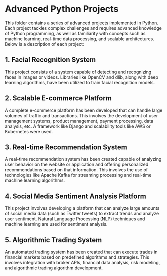 # Advanced Python Projects

This folder contains a series of advanced projects implemented in Python. Each project tackles complex challenges and requires advanced knowledge of Python programming, as well as familiarity with concepts such as machine learning, real-time data processing, and scalable architectures. Below is a description of each project:

## 1. Facial Recognition System

This project consists of a system capable of detecting and recognizing faces in images or videos. Libraries like OpenCV and dlib, along with deep learning algorithms, have been utilized to train facial recognition models.

## 2. Scalable E-commerce Platform

A complete e-commerce platform has been developed that can handle large volumes of traffic and transactions. This involves the development of user management systems, product management, payment processing, data analysis, etc. A framework like Django and scalability tools like AWS or Kubernetes were used.

## 3. Real-time Recommendation System

A real-time recommendation system has been created capable of analyzing user behavior on the website or application and offering personalized recommendations based on that information. This involves the use of technologies like Apache Kafka for streaming processing and real-time machine learning algorithms.

## 4. Social Media Sentiment Analysis Platform

This project involves developing a platform that can analyze large amounts of social media data (such as Twitter tweets) to extract trends and analyze user sentiment. Natural Language Processing (NLP) techniques and machine learning are used for sentiment analysis.

## 5. Algorithmic Trading System

An automated trading system has been created that can execute trades in financial markets based on predefined algorithms and strategies. This involves integration with broker APIs, financial data analysis, risk modeling, and algorithmic trading algorithm development.
